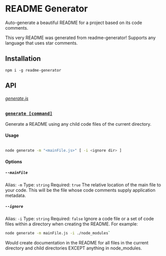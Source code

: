 # README Generator

Auto-generate a beautiful README for a project based on its code comments.

This very README was generated from readme-generator!
Supports any language that uses star comments.

## Installation

```
npm i -g readme-generator
```

## API

###### [generate.js](generate.js)

### [`generate [command]`](generate.js#L14)
Generate a README using any child code files of the current directory.

#### Usage

```bash

node generate -m "<mainFile.js>" [ -i <ignore dir> ]
```

#### Options

##### `--mainFile`

Alias: `-m` Type: `string` Required: `true`
The relative location of the main file to your code. This will be the file whose code comments supply application metadata.
##### `--ignore`
Alias: `-i` Type: `string` Required: `false`
Ignore a code file or a set of code files within a directory when creating the README. For example:
```bash
node generate -m mainFile.js -i ./node_modules`
```
Would create documentation in the README for all files in the current directory and child directories EXCEPT anything in node_modules.


